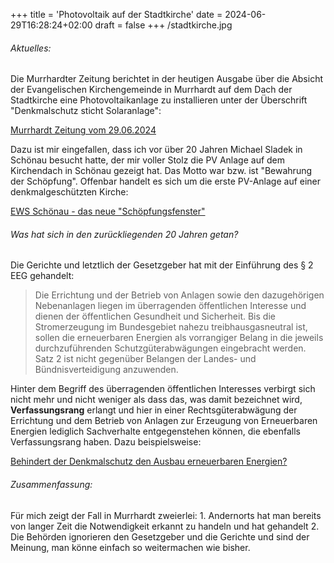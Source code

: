 +++
title = 'Photovoltaik auf der Stadtkirche'
date = 2024-06-29T16:28:24+02:00
draft = false
+++
/stadtkirche.jpg
###### Aktuelles:
Die Murrhardter Zeitung berichtet in der heutigen Ausgabe über die Absicht der Evangelischen Kirchengemeinde in Murrhardt auf dem Dach der Stadtkirche eine Photovoltaikanlage zu installieren unter der Überschrift "Denkmalschutz sticht Solaranlage": 


[Murrhardt Zeitung vom 29.06.2024](https://www.murrhardter-zeitung.de/nachrichten/denkmalschutz-sticht-solaranlage-247460.html)


Dazu ist mir eingefallen, dass ich vor über 20 Jahren Michael Sladek in Schönau besucht hatte, der mir voller Stolz die PV Anlage auf dem Kirchendach in Schönau gezeigt hat. Das Motto war bzw. ist "Bewahrung der Schöpfung". Offenbar handelt es sich um die erste PV-Anlage auf einer denkmalgeschützten Kirche:


[EWS Schönau - das neue "Schöpfungsfenster"](https://www.ews-schoenau.de/blog/artikel/das-neue-schoepfungsfenster/)

###### Was hat sich in den zurückliegenden 20 Jahren getan?

Die Gerichte und letztlich der Gesetzgeber hat mit der Einführung des § 2 EEG gehandelt:
> Die Errichtung und der Betrieb von Anlagen sowie den dazugehörigen Nebenanlagen liegen im überragenden öffentlichen Interesse und dienen der öffentlichen Gesundheit und Sicherheit. Bis die Stromerzeugung im Bundesgebiet nahezu treibhausgasneutral ist, sollen die erneuerbaren Energien als vorrangiger Belang in die jeweils durchzuführenden Schutzgüterabwägungen eingebracht werden. Satz 2 ist nicht gegenüber Belangen der Landes- und Bündnisverteidigung anzuwenden.

Hinter dem Begriff des überragenden öffentlichen Interesses verbirgt sich nicht mehr und nicht weniger als dass das, was damit bezeichnet wird, **Verfassungsrang** erlangt und hier in einer Rechtsgüterabwägung der Errichtung und dem Betrieb von Anlagen zur Erzeugung von Erneuerbaren Energien lediglich Sachverhalte entgegenstehen können, die ebenfalls Verfassungsrang haben. Dazu  beispielsweise:

[Behindert der Denkmalschutz den Ausbau erneuerbaren Energien?](https://www.taylorwessing.com/de/insights-and-events/insights/2023/08/denkmalschutzr)

###### Zusammenfassung:

Für mich zeigt der Fall in Murrhardt zweierlei:
	1. Andernorts hat man bereits von langer Zeit die Notwendigkeit erkannt zu handeln und hat gehandelt
	2. Die Behörden ignorieren den Gesetzgeber und die Gerichte und sind der Meinung, man könne einfach so weitermachen wie bisher.



